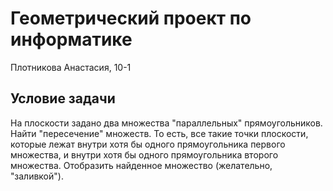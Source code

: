 # Геометрический проект по информатике

Плотникова Анастасия, 10-1

## Условие задачи

На плоскости задано два множества "параллельных" прямоугольников. Найти "пересечение" множеств. То есть, все такие точки плоскости, которые лежат внутри хотя бы одного прямоугольника первого множества, и внутри хотя бы одного прямоугольника второго множества. Отобразить найденное множество (желательно, "заливкой").
